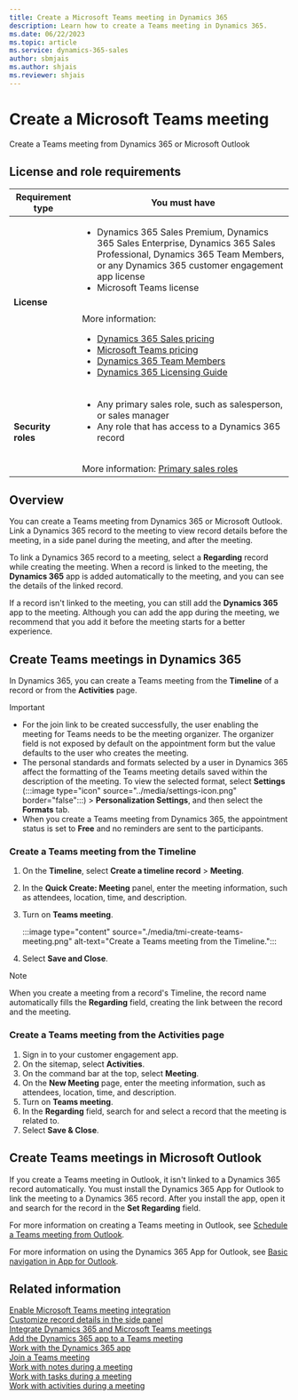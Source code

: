 ```yaml
---
title: Create a Microsoft Teams meeting in Dynamics 365
description: Learn how to create a Teams meeting in Dynamics 365.
ms.date: 06/22/2023
ms.topic: article
ms.service: dynamics-365-sales
author: sbmjais
ms.author: shjais
ms.reviewer: shjais 
---
```


# Create a Microsoft Teams meeting

Create a Teams meeting from Dynamics 365 or Microsoft Outlook

## License and role requirements

| Requirement type | You must have |
|-----------------------|---------|
| **License** | <ul><li>Dynamics 365 Sales Premium, Dynamics 365 Sales Enterprise, Dynamics 365 Sales Professional, Dynamics 365 Team Members, or any Dynamics 365 customer engagement app license</li> <li>Microsoft Teams license</li></ul>  <br>More information: <ul><li>[Dynamics 365 Sales pricing](https://dynamics.microsoft.com/sales/pricing/)</li><li>[Microsoft Teams pricing](https://www.microsoft.com/microsoft-teams/compare-microsoft-teams-options?activetab=pivot:primaryr2&rtc=1)</li><li>[Dynamics 365 Team Members](/dynamics365/get-started/team-members-license)</li><li>[Dynamics 365 Licensing Guide](https://go.microsoft.com/fwlink/?LinkId=866544&clcid=0x409)</li></ul> |
| **Security roles** | <ul><li>Any primary sales role, such as salesperson, or sales manager</li><li>Any role that has access to a Dynamics 365 record</li></ul> <br>  More information: [Primary sales roles](../security-roles-for-sales.md#primary-sales-roles)|

## Overview

You can create a Teams meeting from Dynamics 365 or Microsoft Outlook. Link a Dynamics 365 record to the meeting to view record details before the meeting, in a side panel during the meeting, and after the meeting.

To link a Dynamics 365 record to a meeting, select a **Regarding** record while creating the meeting. When a record is linked to the meeting, the **Dynamics 365** app is added automatically to the meeting, and you can see the details of the linked record.

If a record isn't linked to the meeting, you can still add the **Dynamics 365** app to the meeting. Although you can add the app during the meeting, we recommend that you add it before the meeting starts for a better experience.

## Create Teams meetings in Dynamics 365

In Dynamics 365, you can create a Teams meeting from the **Timeline** of a record or from the **Activities** page.

> [!IMPORTANT]
> - For the join link to be created successfully, the user enabling the meeting for Teams needs to be the meeting organizer. The organizer field is not exposed by default on the appointment form but the value defaults to the user who creates the meeting.
> - The personal standards and formats selected by a user in Dynamics 365 affect the formatting of the Teams meeting details saved within the description of the meeting. To view the selected format, select **Settings** (:::image type="icon" source="../media/settings-icon.png" border="false":::) > **Personalization Settings**, and then select the **Formats** tab.
> - When you create a Teams meeting from Dynamics 365, the appointment status is set to **Free** and no reminders are sent to the participants.

### Create a Teams meeting from the Timeline

1. On the **Timeline**, select **Create a timeline record** > **Meeting**.
1. In the **Quick Create: Meeting** panel, enter the meeting information, such as attendees, location, time, and description.
1. Turn on **Teams meeting**.

    :::image type="content" source="./media/tmi-create-teams-meeting.png" alt-text="Create a Teams meeting from the Timeline.":::

1. Select **Save and Close**.

> [!NOTE]
> When you create a meeting from a record's Timeline, the record name automatically fills the **Regarding** field, creating the link between the record and the meeting.

### Create a Teams meeting from the Activities page

1. Sign in to your customer engagement app.
1. On the sitemap, select **Activities**.
1. On the command bar at the top, select **Meeting**.
1. On the **New Meeting** page, enter the meeting information, such as attendees, location, time, and description.
1. Turn on **Teams meeting**.
1. In the **Regarding** field, search for and select a record that the meeting is related to.
1. Select **Save & Close**.

## Create Teams meetings in Microsoft Outlook

If you create a Teams meeting in Outlook, it isn't linked to a Dynamics 365 record automatically. You must install the Dynamics 365 App for Outlook to link the meeting to a Dynamics 365 record. After you install the app, open it and search for the record in the **Set Regarding** field.

For more information on creating a Teams meeting in Outlook, see [Schedule a Teams meeting from Outlook](https://support.microsoft.com/office/schedule-a-teams-meeting-from-outlook-883cc15c-580f-441a-92ea-0992c00a9b0f).

For more information on using the Dynamics 365 App for Outlook, see [Basic navigation in App for Outlook](/dynamics365/outlook-app/user/basic-navigation).

## Related information

[Enable Microsoft Teams meeting integration](enable-teams-meeting-integration.md)    
[Customize record details in the side panel](customize-record-side-panel.md)   
[Integrate Dynamics 365 and Microsoft Teams meetings](teams-meeting-integration.md)    
[Add the Dynamics 365 app to a Teams meeting](add-d365-app.md)   
[Work with the Dynamics 365 app](work-with-d365-app.md)     
[Join a Teams meeting](join-teams-meeting.md)   
[Work with notes during a meeting](work-with-notes.md)   
[Work with tasks during a meeting](work-with-tasks.md)   
[Work with activities during a meeting](work-with-activities.md)   
   
